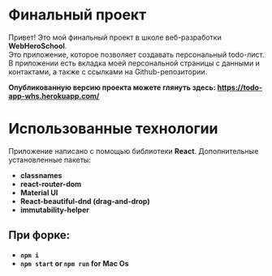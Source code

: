 # Финальный проект

Привет! Это мой финальный проект в школе веб-разработки **WebHeroSchool**.  
Это приложение, которое позволяет создавать персональный todo-лист. 
В приложении есть вкладка моей персональной страницы с данными и контактами, а также
с ссылками на Github-репозитории.  

**Опубликованную версию проекта можете глянуть здесь: https://todo-app-whs.herokuapp.com/**


# Использованные технологии

Приложение написано с помощью библиотеки **React**. Дополнительные установленные пакеты: 

 - **classnames**
 - **react-router-dom**
 - **Material UI**
 - **React-beautiful-dnd (drag-and-drop)**
 - **immutability-helper**
 
 ## При форке:
 - **`npm i`**
 - **`npm start` or `npm run` for Mac Os**
